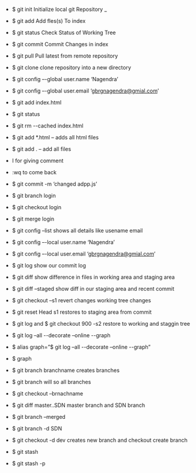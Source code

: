*	$ git init   Initialize local git Repository _


*	$ git add <file> Add  fles(s) To index   


*	$ git status Check Status of Working Tree
*	$ git commit Commit Changes in index
*	$ git pull    Pull latest from remote repository
*	$ git clone  clone repository into a new directory
*	$ git config –-global user.name ‘Nagendra’
*	$ git config –-global user.email ‘gbrgnagendra@gmial.com’
*	$ git add index.html
*	$ git status 
*	$ git rm  --cached index.html
*	$ git add *.html – adds all html files
*	$ git add . – add all files
*	I for giving comment
*	:wq to come back
*	$ git commit -m ‘changed adpp.js’
*	$ git branch login
*	$ git checkout login
*	$ git merge login
*	$ git config –list shows all details like usename email
*	$ git config –-local  user.name ‘Nagendra’
*	$ git config –-local user.email ‘gbrgnagendra@gmial.com’
*	$ git log  show our commit log
*	$ git diff  show difference in files in working area and staging area
*	$ git diff –staged  show diff in our staging area and recent  commit
*	$ git checkout –s1 revert changes working tree changes
*	$ git reset Head s1 restores to staging area from commit
*	$ git  log and $ git checkout 900 -s2 restore  to working and staggin tree
*	$ git log –all  --decorate –online  --graph
*	$ alias graph=”$ git log –all  --decorate –online  --graph”
*	$ graph
*	$ git branch branchname  creates branches
*	$ git branch  will so all branches
*	$ git checkout –brnachname
*	$ git diff master..SDN  master branch and SDN branch
*	$ git branch –merged
*	$ git branch -d SDN
*	$ git checkout -d dev creates new branch and checkout create branch
*	$ git stash
*	$ git stash -p
